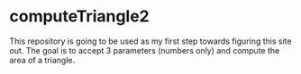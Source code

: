 # computeTriangle2
This repository is going to be used as my first step towards figuring this site out. 
The goal is to accept 3 parameters (numbers only) and compute the area of a triangle.
